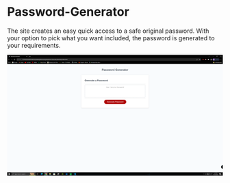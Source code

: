 # Password-Generator

The site creates an easy quick access to a safe original password. With your option to pick what you want included, the password is generated to your requirements.

![Website](./assets/Screenshot.png "Screenshot of page")

